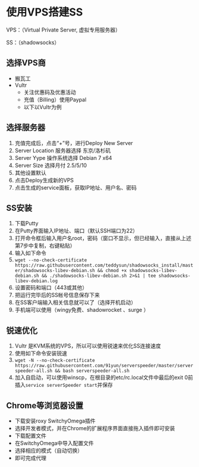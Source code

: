 # 使用VPS搭建SS

VPS：（Virtual Private Server, 虚拟专用服务器）

SS：（shadowsocks）

## 选择VPS商

- 搬瓦工
- Vultr
  - 关注优惠码及优惠活动
  - 充值（Billing）使用Paypal
  - 以下以Vultr为例

## 选择服务器

1. 充值完成后，点击“+”号，进行Deploy New Server
2. Server Location 服务器选择 东京/洛杉矶
3. Server Yype 操作系统选择 Debian 7 x64
4. Server Size 选择月付 2.5/5/10
5. 其他设置默认
6. 点击Deploy生成新的VPS
7. 点击生成的service面板，获取IP地址、用户名、密码

## SS安装

1. 下载Putty
2. 在Putty界面输入IP地址、端口（默认SSH端口为22）
3. 打开命令框后输入用户名root，密码（窗口不显示，但已经输入，直接从上述第7步中复制，右键粘贴）
4. 输入如下命令
5. `wget --no-check-certificate https://raw.githubusercontent.com/teddysun/shadowsocks_install/master/shadowsocks-libev-debian.sh && chmod +x shadowsocks-libev-debian.sh && ./shadowsocks-libev-debian.sh 2>&1 | tee shadowsocks-libev-debian.log`
6. 设置密码和端口（443或其他）
7. 把运行完毕后的SS帐号信息保存下来
8. 在SS客户端输入相关信息就可以了（选择开机启动）
9. 手机端可以使用（wingy免费、shadowrocket 、surge ）

## 锐速优化

1. Vultr 是KVM系统的VPS，所以可以使用锐速来优化SS连接速度
2. 使用如下命令安装锐速
3. `wget -N --no-check-certificate https://raw.githubusercontent.com/91yun/serverspeeder/master/serverspeeder-all.sh && bash serverspeeder-all.sh`
4. 加入自启动，可以使用winscp，在根目录的etc/rc.local文件中最后的exit 0前插入`service serverSpeeder start`并保存

##  Chrome等浏览器设置

- 下载安装roxy SwitchyOmega插件
- 选择开发者模式，并在Chrome的扩展程序界面直接拖入插件即可安装
- 下载配置文件
- 在SwitchyOmega中导入配置文件
- 选择相应的模式（自动切换）
- 即可完成代理

